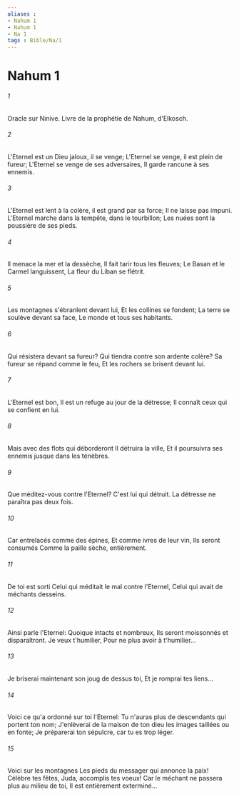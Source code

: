 ```yaml
---
aliases : 
- Nahum 1
- Nahum 1
- Na 1
tags : Bible/Na/1
---
```


# Nahum 1

###### 1
Oracle sur Ninive. Livre de la prophétie de Nahum, d'Elkosch.
###### 2
L'Eternel est un Dieu jaloux, il se venge; L'Eternel se venge, il est plein de fureur; L'Eternel se venge de ses adversaires, Il garde rancune à ses ennemis.
###### 3
L'Eternel est lent à la colère, il est grand par sa force; Il ne laisse pas impuni. L'Eternel marche dans la tempête, dans le tourbillon; Les nuées sont la poussière de ses pieds.
###### 4
Il menace la mer et la dessèche, Il fait tarir tous les fleuves; Le Basan et le Carmel languissent, La fleur du Liban se flétrit.
###### 5
Les montagnes s'ébranlent devant lui, Et les collines se fondent; La terre se soulève devant sa face, Le monde et tous ses habitants.
###### 6
Qui résistera devant sa fureur? Qui tiendra contre son ardente colère? Sa fureur se répand comme le feu, Et les rochers se brisent devant lui.
###### 7
L'Eternel est bon, Il est un refuge au jour de la détresse; Il connaît ceux qui se confient en lui.
###### 8
Mais avec des flots qui déborderont Il détruira la ville, Et il poursuivra ses ennemis jusque dans les ténèbres.
###### 9
Que méditez-vous contre l'Eternel? C'est lui qui détruit. La détresse ne paraîtra pas deux fois.
###### 10
Car entrelacés comme des épines, Et comme ivres de leur vin, Ils seront consumés Comme la paille sèche, entièrement.
###### 11
De toi est sorti Celui qui méditait le mal contre l'Eternel, Celui qui avait de méchants desseins.
###### 12
Ainsi parle l'Eternel: Quoique intacts et nombreux, Ils seront moissonnés et disparaîtront. Je veux t'humilier, Pour ne plus avoir à t'humilier...
###### 13
Je briserai maintenant son joug de dessus toi, Et je romprai tes liens...
###### 14
Voici ce qu'a ordonné sur toi l'Eternel: Tu n'auras plus de descendants qui portent ton nom; J'enlèverai de la maison de ton dieu les images taillées ou en fonte; Je préparerai ton sépulcre, car tu es trop léger.
###### 15
Voici sur les montagnes Les pieds du messager qui annonce la paix! Célèbre tes fêtes, Juda, accomplis tes voeux! Car le méchant ne passera plus au milieu de toi, Il est entièrement exterminé...
